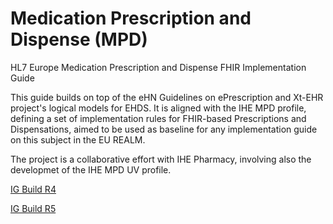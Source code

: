 # Medication Prescription and Dispense (MPD)
HL7 Europe Medication Prescription and Dispense FHIR Implementation Guide

This guide builds on top of the eHN Guidelines on ePrescription and Xt-EHR project's logical models for EHDS. It is aligned with the IHE MPD profile, defining a set of implementation rules for FHIR-based Prescriptions and Dispensations, aimed to be used as baseline for any implementation guide on this subject in the EU REALM.

The project is a collaborative effort with IHE Pharmacy, involving also the developmet of the IHE MPD UV profile.

[IG Build R4](https://build.fhir.org/ig/hl7-eu/mpd)  

[IG Build R5](https://build.fhir.org/ig/hl7-eu/mpd-r5/)

